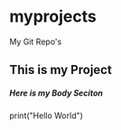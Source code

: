 # myprojects
My Git Repo's
<Html>

<head>
  <h2> This is my Project</h2>
</head>

<body>
 <h5>Here is my Body Seciton</h5>

 print("Hello World")
  
</body>

</html>
